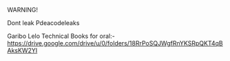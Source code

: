 WARNING!

Dont leak Pdeacodeleaks

Garibo Lelo Technical Books for oral:-
https://drive.google.com/drive/u/0/folders/18RrPoSQJWgfRnYKSRpQKT4qBAksKW2YI
